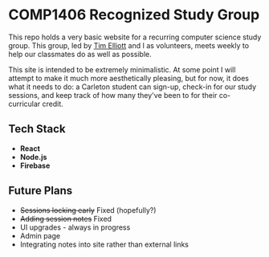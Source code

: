 # COMP1406 Recognized Study Group

This repo holds a very basic website for a recurring computer science study group. This group, led by [Tim Elliott](https://github.com/TimJElliott) and I as volunteers, meets weekly to help our classmates do as well as possible.

This site is intended to be extremely minimalistic. At some point I will attempt to make it much more aesthetically pleasing, but for now, it does what it needs to do: a Carleton student can sign-up, check-in for our study sessions, and keep track of how many they've been to for their co-curricular credit.

## Tech Stack

* **React**
* **Node.js**
* **Firebase**

## Future Plans

* ~~Sessions locking early~~ Fixed (hopefully?)
* ~~Adding session notes~~ Fixed
* UI upgrades - always in progress
* Admin page
* Integrating notes into site rather than external links
